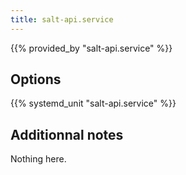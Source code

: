 ```yaml
---
title: salt-api.service
---
```


{{% provided_by "salt-api.service" %}}

## Options

{{% systemd_unit "salt-api.service" %}}

## Additionnal notes

Nothing here.